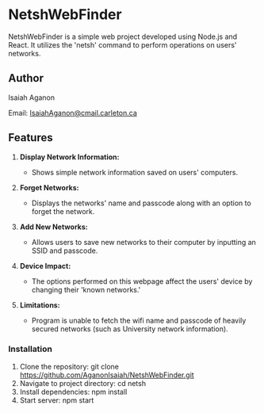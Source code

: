# NetshWebFinder

NetshWebFinder is a simple web project developed using Node.js and React. It utilizes the 'netsh' command to perform operations on users' networks.

## Author

Isaiah Aganon

Email: IsaiahAganon@cmail.carleton.ca

## Features

1. **Display Network Information:**
   - Shows simple network information saved on users' computers.

2. **Forget Networks:**
   - Displays the networks' name and passcode along with an option to forget the network.

3. **Add New Networks:**
   - Allows users to save new networks to their computer by inputting an SSID and passcode.

4. **Device Impact:**
   - The options performed on this webpage affect the users' device by changing their 'known networks.'

5. **Limitations:**
   - Program is unable to fetch the wifi name and passcode of heavily secured networks (such as University network information).

### Installation

1. Clone the repository: git clone https://github.com/AganonIsaiah/NetshWebFinder.git
2. Navigate to project directory: cd netsh
3. Install dependencies: npm install
4. Start server: npm start
